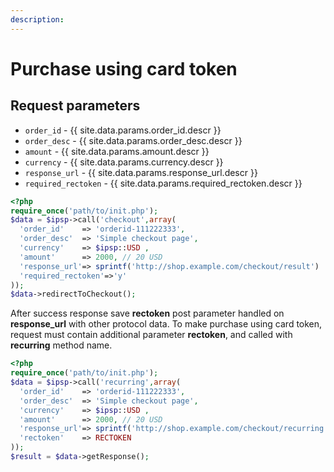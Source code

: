 ```yaml
---
description:
---
```


# Purchase using card token


## Request parameters

- `order_id` - {{ site.data.params.order_id.descr }}
- `order_desc` - {{ site.data.params.order_desc.descr }}
- `amount` - {{ site.data.params.amount.descr }}
- `currency` - {{ site.data.params.currency.descr }}
- `response_url` - {{ site.data.params.response_url.descr }}
- `required_rectoken` - {{ site.data.params.required_rectoken.descr }}

```php
<?php
require_once('path/to/init.php');
$data = $ipsp->call('checkout',array(
  'order_id'    => 'orderid-111222333',
  'order_desc'  => 'Simple checkout page',
  'currency'    => $ipsp::USD ,
  'amount'      => 2000, // 20 USD
  'response_url'=> sprintf('http://shop.example.com/checkout/result')
  'required_rectoken'=>'y'
));
$data->redirectToCheckout();
```

After success response save **rectoken** post parameter handled on **response_url** with other protocol data. 
To make purchase using card token, request must contain additional parameter **rectoken**, and called with **recurring** method name.

```php
<?php
require_once('path/to/init.php');
$data = $ipsp->call('recurring',array(
  'order_id'    => 'orderid-111222333',
  'order_desc'  => 'Simple checkout page',
  'currency'    => $ipsp::USD ,
  'amount'      => 2000, // 20 USD
  'response_url'=> sprintf('http://shop.example.com/checkout/recurring'),
  'rectoken'    => RECTOKEN
));
$result = $data->getResponse();
```